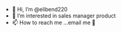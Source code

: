 - 👋 Hi, I’m @elibend220
- 👀 I’m interested in sales manager product 
- 📫 How to reach me ...email me 🙂

<!---
elibend220/elibend220 is a ✨ special ✨ repository because its `README.md` (this file) appears on your GitHub profile.
You can click the Preview link to take a look at your changes.
--->
